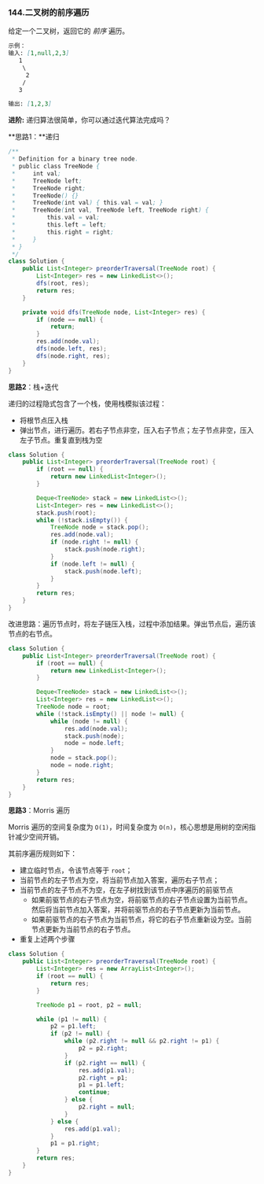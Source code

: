 ### 144.二叉树的前序遍历

给定一个二叉树，返回它的 *前序* 遍历。

``` markdown
示例：
输入: [1,null,2,3]  
   1
    \
     2
    /
   3 

输出: [1,2,3]
```

**进阶:** 递归算法很简单，你可以通过迭代算法完成吗？



**思路1：**递归

``` java
/**
 * Definition for a binary tree node.
 * public class TreeNode {
 *     int val;
 *     TreeNode left;
 *     TreeNode right;
 *     TreeNode() {}
 *     TreeNode(int val) { this.val = val; }
 *     TreeNode(int val, TreeNode left, TreeNode right) {
 *         this.val = val;
 *         this.left = left;
 *         this.right = right;
 *     }
 * }
 */
class Solution {
    public List<Integer> preorderTraversal(TreeNode root) {
        List<Integer> res = new LinkedList<>();
        dfs(root, res);
        return res;
    }

    private void dfs(TreeNode node, List<Integer> res) {
        if (node == null) {
            return;
        }
        res.add(node.val);
        dfs(node.left, res);
        dfs(node.right, res);
    }
}
```

**思路2**：栈+迭代

递归的过程隐式包含了一个栈，使用栈模拟该过程：

- 将根节点压入栈
- 弹出节点，进行遍历。若右子节点非空，压入右子节点；左子节点非空，压入左子节点。重复直到栈为空

``` java
class Solution {
    public List<Integer> preorderTraversal(TreeNode root) {
        if (root == null) {
            return new LinkedList<Integer>();
        }

        Deque<TreeNode> stack = new LinkedList<>();
        List<Integer> res = new LinkedList<>();
        stack.push(root);
        while (!stack.isEmpty()) {
            TreeNode node = stack.pop();
            res.add(node.val);
            if (node.right != null) {
                stack.push(node.right);
            }
            if (node.left != null) {
                stack.push(node.left);
            }
        }
        return res;
    }
}
```

改进思路：遍历节点时，将左子链压入栈，过程中添加结果。弹出节点后，遍历该节点的右节点。

``` java
class Solution {
    public List<Integer> preorderTraversal(TreeNode root) {
        if (root == null) {
            return new LinkedList<Integer>();
        }

        Deque<TreeNode> stack = new LinkedList<>();
        List<Integer> res = new LinkedList<>();
        TreeNode node = root;
        while (!stack.isEmpty() || node != null) {
            while (node != null) {
                res.add(node.val);
                stack.push(node);
                node = node.left;
            }
            node = stack.pop();
            node = node.right;
        }
        return res;
    }
}
```

**思路3**：Morris 遍历

Morris 遍历的空间复杂度为 `O(1)`，时间复杂度为 `O(n)`，核心思想是用树的空闲指针减少空间开销。

其前序遍历规则如下：

- 建立临时节点，令该节点等于 `root`；
- 当前节点的左子节点为空，将当前节点加入答案，遍历右子节点；
- 当前节点的左子节点不为空，在左子树找到该节点中序遍历的前驱节点
  - 如果前驱节点的右子节点为空，将前驱节点的右子节点设置为当前节点。然后将当前节点加入答案，并将前驱节点的右子节点更新为当前节点。
  - 如果前驱节点的右子节点为当前节点，将它的右子节点重新设为空。当前节点更新为当前节点的右子节点。
- 重复上述两个步骤

``` java
class Solution {
    public List<Integer> preorderTraversal(TreeNode root) {
        List<Integer> res = new ArrayList<Integer>();
        if (root == null) {
            return res;
        }

        TreeNode p1 = root, p2 = null;

        while (p1 != null) {
            p2 = p1.left;
            if (p2 != null) {
                while (p2.right != null && p2.right != p1) {
                    p2 = p2.right;
                }
                if (p2.right == null) {
                    res.add(p1.val);
                    p2.right = p1;
                    p1 = p1.left;
                    continue;
                } else {
                    p2.right = null;
                }
            } else {
                res.add(p1.val);
            }
            p1 = p1.right;
        }
        return res;
    }
}
```

